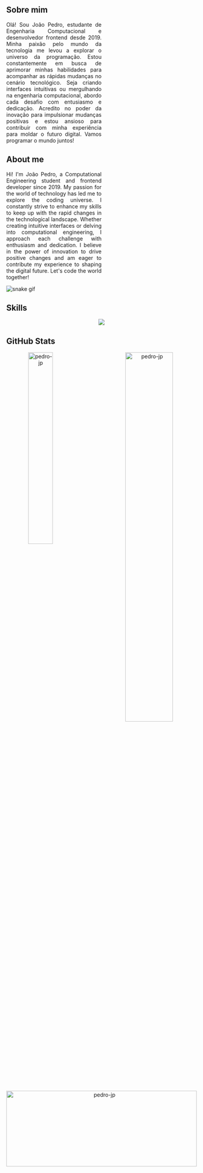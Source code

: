   <h2>Sobre mim</h2>
  <p style="width: 50%; text-align: justify">
    Olá! Sou João Pedro, estudante de Engenharia Computacional e desenvolvedor frontend desde 2019. Minha paixão pelo mundo da tecnologia me levou a explorar o universo da programação. Estou constantemente em busca de aprimorar minhas habilidades para acompanhar as rápidas mudanças no cenário tecnológico. Seja criando interfaces intuitivas ou mergulhando na engenharia computacional, abordo cada desafio com entusiasmo e dedicação. Acredito no poder da inovação para impulsionar mudanças positivas e estou ansioso para contribuir com minha experiência para moldar o futuro digital. Vamos programar o mundo juntos!
  </p>
<div>
  <h2>About me</h2>
  <p style="width: 50%; text-align: justify">
   Hi! I'm João Pedro, a Computational Engineering student and frontend developer since 2019. My passion for the world of technology has led me to explore the coding universe. I constantly strive to enhance my skills to keep up with the rapid changes in the technological landscape. Whether creating intuitive interfaces or delving into computational engineering, I approach each challenge with enthusiasm and dedication. I believe in the power of innovation to drive positive changes and am eager to contribute my experience to shaping the digital future. Let's code the world together!
  </p>

  
</div>

![snake gif](https://github.com/pedro-jp/pedro-jp/blob/output/github-contribution-grid-snake.gif)

<div>
  <h2 align="justified">Skills</h2>
  <p align="center">
    <a href="https://skillicons.dev">
      <img src="https://skillicons.dev/icons?i=js,typescript,css,react,next,git,docker,nodejs,mysql" />
    </a>
  </p>
</div>

<div>
  <h2 align="justified">GitHub Stats</h2>
</div> 

<p align="center">
  <a href="https://github.com/pedro-jp#dialog-show-dialog-f9b4c3f1-1274-43a1-9be3-c7f765df7071">
    <img width="36%"  align="left" src="https://github-readme-stats.vercel.app/api/top-langs/?username=pedro-jp&theme=transparent&show_icons=true&hide_border=true&layout=compact" alt="pedro-jp" />
  </a>
  <a href="https://github.com/pedro-jp#year-link-2024">
    <img width="50%" align="right" src="https://github-readme-streak-stats.herokuapp.com/?user=pedro-jp&theme=transparent&hide_border=true" alt="pedro-jp" />
  </a>
</p>

<p align="center">
  <a href="https://github.com/pedro-jp#year-link-2024">
    <img width="100%" height="200" align="center" alt="pedro-jp" src="https://github-readme-stats.vercel.app/api?username=pedro-jp&hide=stars,contribs&theme=transparent&show_icons=true&hide_border=true&count_private=true" />
  </a>
</p>
